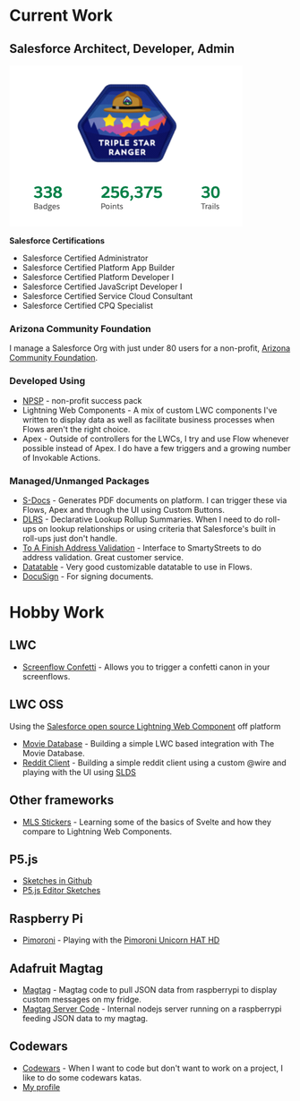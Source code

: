 # Current Work

## Salesforce Architect, Developer, Admin

[!["Trailhead profile"](profile-cropped.png)](https://trailblazer.me/id/jkenzer)

**Salesforce Certifications**

- Salesforce Certified Administrator
- Salesforce Certified Platform App Builder
- Salesforce Certified Platform Developer I
- Salesforce Certified JavaScript Developer I
- Salesforce Certified Service Cloud Consultant
- Salesforce Certified CPQ Specialist

### Arizona Community Foundation

I manage a Salesforce Org with just under 80 users for a non-profit, [Arizona Community Foundation](https://www.azfoundation.org).

### Developed Using

- [NPSP](https://github.com/SalesforceFoundation/NPSP) - non-profit success pack
- Lightning Web Components - A mix of custom LWC components I've written to display data as well as facilitate business processes when Flows aren't the right choice.
- Apex - Outside of controllers for the LWCs, I try and use Flow whenever possible instead of Apex. I do have a few triggers and a growing number of Invokable Actions.

### Managed/Unmanged Packages

- [S-Docs](https://www.sdocs.com/) - Generates PDF documents on platform. I can trigger these via Flows, Apex and through the UI using Custom Buttons.
- [DLRS](https://github.com/SFDO-Community/declarative-lookup-rollup-summaries) - Declarative Lookup Rollup Summaries. When I need to do roll-ups on lookup relationships or using criteria that Salesforce's built in roll-ups just don't handle.
- [To A Finish Address Validation](https://appexchange.salesforce.com/appxListingDetail?listingId=a0N300000059eEUEAY) - Interface to SmartyStreets to do address validation. Great customer service.
- [Datatable](https://unofficialsf.com/datatable-lightning-web-component-for-flow-screens-2/) - Very good customizable datatable to use in Flows.
- [DocuSign](https://www.docusign.com/) - For signing documents.

# Hobby Work

## LWC

- [Screenflow Confetti](https://github.com/jkenzer/lwc-confetti) - Allows you to trigger a confetti canon in your screenflows.

## LWC OSS

Using the [Salesforce open source Lightning Web Component](https://lwc.dev) off platform

- [Movie Database](https://github.com/jkenzer/lwc-movie-database) - Building a simple LWC based integration with The Movie Database.
- [Reddit Client](https://github.com/jkenzer/reddit-lwc) - Building a simple reddit client using a custom @wire and playing with the UI using [SLDS](https://www.lightningdesignsystem.com)

## Other frameworks

- [MLS Stickers](https://github.com/jkenzer/mls-stickers) - Learning some of the basics of Svelte and how they compare to Lightning Web Components.

## P5.js

- [Sketches in Github](https://jkenzer.github.io/)
- [P5.js Editor Sketches](https://editor.p5js.org/jkenzer/sketches)

## Raspberry Pi

- [Pimoroni](https://github.com/jkenzer/pimoroni) - Playing with the [Pimoroni Unicorn HAT HD](https://shop.pimoroni.com/products/unicorn-hat-hd)

## Adafruit Magtag

- [Magtag](https://github.com/jkenzer/magtag) - Magtag code to pull JSON data from raspberrypi to display custom messages on my fridge.
- [Magtag Server Code](https://github.com/jkenzer/magtag-server) - Internal nodejs server running on a raspberrypi feeding JSON data to my magtag.

## Codewars

- [Codewars](https://www.codewars.com/) - When I want to code but don't want to work on a project, I like to do some codewars katas.
- [My profile](https://www.codewars.com/users/jkenzer)
